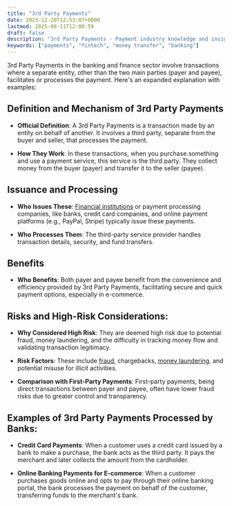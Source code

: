 ```yaml
---
title: "3rd Party Payments"
date: 2023-12-20T12:53:07+0000
lastmod: 2025-08-11T12:00:59
draft: false
description: "3rd Party Payments - Payment industry knowledge and insights"
keywords: ["payments", "fintech", "money transfer", "banking"]
---
```


3rd Party Payments in the banking and finance sector involve transactions where a separate entity, other than the two main parties (payer and payee), facilitates or processes the payment. Here's an expanded explanation with examples:

## Definition and Mechanism of 3rd Party Payments

- **Official Definition**: A 3rd Party Payments is a transaction made by an entity on behalf of another. It involves a third party, separate from the buyer and seller, that processes the payment.

- **How They Work**: In these transactions, when you purchase something and use a payment service, this service is the third party. They collect money from the buyer (payer) and transfer it to the seller (payee).

## Issuance and Processing

- **Who Issues These**: [Financial institutions](https://faisalkhanllc.xyz/resources/payments-wiki/f/financial-institution-fi/) or payment processing companies, like banks, credit card companies, and online payment platforms (e.g., PayPal, Stripe) typically issue these payments.

- **Who Processes Them**: The third-party service provider handles transaction details, security, and fund transfers.

## Benefits

- **Who Benefits**: Both payer and payee benefit from the convenience and efficiency provided by 3rd Party Payments, facilitating secure and quick payment options, especially in e-commerce.

## Risks and High-Risk Considerations:

- **Why Considered High Risk**: They are deemed high risk due to potential fraud, money laundering, and the difficulty in tracking money flow and validating transaction legitimacy.

- **Risk Factors**: These include [fraud](https://faisalkhanllc.xyz/resources/payments-wiki/f/fraud/), chargebacks, [money laundering](https://faisalkhanllc.xyz/resources/payments-wiki/m/money-laundering/), and potential misuse for illicit activities.

- **Comparison with First-Party Payments**: First-party payments, being direct transactions between payer and payee, often have lower fraud risks due to greater control and transparency.

## Examples of 3rd Party Payments Processed by Banks:

- **Credit Card Payments**: When a customer uses a credit card issued by a bank to make a purchase, the bank acts as the third party. It pays the merchant and later collects the amount from the cardholder.

- **Online Banking Payments for E-commerce**: When a customer purchases goods online and opts to pay through their online banking portal, the bank processes the payment on behalf of the customer, transferring funds to the merchant's bank.